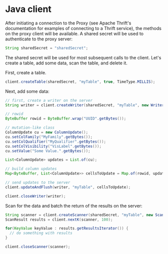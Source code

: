 <!--
Licensed to the Apache Software Foundation (ASF) under one or more
contributor license agreements.  See the NOTICE file distributed with
this work for additional information regarding copyright ownership.
The ASF licenses this file to You under the Apache License, Version 2.0
(the "License"); you may not use this file except in compliance with
the License.  You may obtain a copy of the License at

    http://www.apache.org/licenses/LICENSE-2.0

Unless required by applicable law or agreed to in writing, software
distributed under the License is distributed on an "AS IS" BASIS,
WITHOUT WARRANTIES OR CONDITIONS OF ANY KIND, either express or implied.
See the License for the specific language governing permissions and
limitations under the License.
-->

# Java client

After initiating a connection to the Proxy (see Apache Thrift's documentation for examples
of connecting to a Thrift service), the methods on the proxy client will be available. A shared
secret will be used to authenticate to the proxy server:

```java
String sharedSecret = "sharedSecret";
```

The shared secret will be used for most subsequent calls to the client.
Let's create a table, add some data, scan the table, and delete it.

First, create a table.

```java
client.createTable(sharedSecret, "myTable", true, TimeType.MILLIS);
```

Next, add some data:

```java
// first, create a writer on the server
String writer = client.createWriter(sharedSecret, "myTable", new WriterOptions());

// rowid
ByteBuffer rowid = ByteBuffer.wrap("UUID".getBytes());

// mutation-like class
ColumnUpdate cu = new ColumnUpdate();
cu.setColFamily("MyFamily".getBytes());
cu.setColQualifier("MyQualifier".getBytes());
cu.setColVisibility("VisLabel".getBytes());
cu.setValue("Some Value.".getBytes());

List<ColumnUpdate> updates = List.of(cu);

// build column updates
Map<ByteBuffer, List<ColumnUpdate>> cellsToUpdate = Map.of(rowid, updates);

// send updates to the server
client.updateAndFlush(writer, "myTable", cellsToUpdate);

client.closeWriter(writer);
```

Scan for the data and batch the return of the results on the server:

```java
String scanner = client.createScanner(sharedSecret, "myTable", new ScanOptions());
ScanResult results = client.nextK(scanner, 100);

for(KeyValue keyValue : results.getResultsIterator()) {
  // do something with results
}

client.closeScanner(scanner);
```


